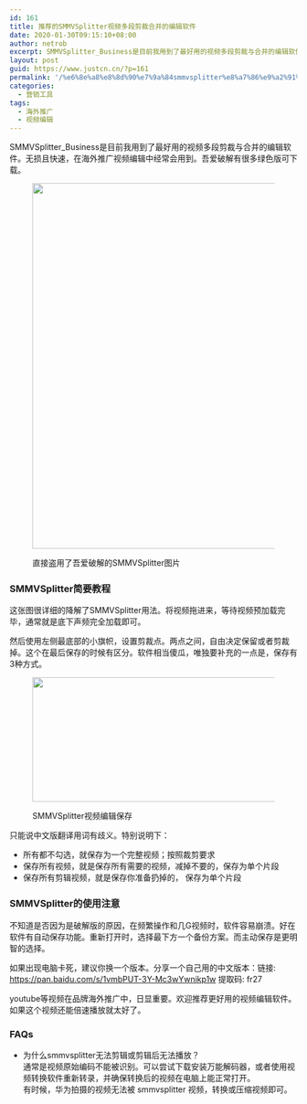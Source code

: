 ```yaml
---
id: 161
title: 推荐的SMMVSplitter视频多段剪裁合并的编辑软件
date: 2020-01-30T09:15:10+08:00
author: netrob
excerpt: SMMVSplitter_Business是目前我用到了最好用的视频多段剪裁与合并的编辑软件。无损且快速，在海外推广视频编辑中经常会用到。吾爱破解有很多绿色版可下载。
layout: post
guid: https://www.justcn.cn/?p=161
permalink: '/%e6%8e%a8%e8%8d%90%e7%9a%84smmvsplitter%e8%a7%86%e9%a2%91%e5%a4%9a%e6%ae%b5%e5%89%aa%e8%a3%81%e5%90%88%e5%b9%b6%e7%9a%84%e7%bc%96%e8%be%91%e8%bd%af%e4%bb%b6/'
categories:
  - 营销工具
tags:
  - 海外推广
  - 视频编辑
---
```

SMMVSplitter_Business是目前我用到了最好用的视频多段剪裁与合并的编辑软件。无损且快速，在海外推广视频编辑中经常会用到。吾爱破解有很多绿色版可下载。<figure class="wp-block-image size-large">

<img loading="lazy" width="1024" height="640" src="https://www.justcn.cn/wp-content/uploads/2020/01/SMMVSplitter主界面截图-1024x640.png" alt="" class="wp-image-162" srcset="https://www.justcn.cn/wp-content/uploads/2020/01/SMMVSplitter主界面截图-1024x640.png 1024w, https://www.justcn.cn/wp-content/uploads/2020/01/SMMVSplitter主界面截图-300x187.png 300w, https://www.justcn.cn/wp-content/uploads/2020/01/SMMVSplitter主界面截图-768x480.png 768w, https://www.justcn.cn/wp-content/uploads/2020/01/SMMVSplitter主界面截图-660x412.png 660w, https://www.justcn.cn/wp-content/uploads/2020/01/SMMVSplitter主界面截图.png 1108w" sizes="(max-width: 1024px) 100vw, 1024px" /> <figcaption>直接盗用了吾爱破解的SMMVSplitter图片</figcaption></figure> 

### SMMVSplitter简要教程

这张图很详细的降解了SMMVSplitter用法。将视频拖进来，等待视频预加载完毕，通常就是底下声频完全加载即可。

然后使用左侧最底部的小旗帜，设置剪裁点。两点之间，自由决定保留或者剪裁掉。这个在最后保存的时候有区分。软件相当傻瓜，唯独要补充的一点是，保存有3种方式。<figure class="wp-block-image size-large">

<img loading="lazy" width="563" height="218" src="https://www.justcn.cn/wp-content/uploads/2020/01/SMMVSplitter保存方式.png" alt="" class="wp-image-163" srcset="https://www.justcn.cn/wp-content/uploads/2020/01/SMMVSplitter保存方式.png 563w, https://www.justcn.cn/wp-content/uploads/2020/01/SMMVSplitter保存方式-300x116.png 300w" sizes="(max-width: 563px) 100vw, 563px" /> <figcaption> SMMVSplitter视频编辑保存</figcaption></figure> 

只能说中文版翻译用词有歧义。特别说明下：

  * 所有都不勾选，就保存为一个完整视频；按照裁剪要求
  * 保存所有视频，就是保存所有需要的视频，减掉不要的，保存为单个片段
  * 保存所有剪辑视频，就是保存你准备扔掉的， 保存为单个片段 

### SMMVSplitter的使用注意

不知道是否因为是破解版的原因，在频繁操作和几G视频时，软件容易崩溃。好在软件有自动保存功能。重新打开时，选择最下方一个备份方案。而主动保存是更明智的选择。

如果出现电脑卡死，建议你换一个版本。分享一个自己用的中文版本：链接: https://pan.baidu.com/s/1vmbPUT-3Y-Mc3wYwnikp1w 提取码: fr27

youtube等视频在品牌海外推广中，日显重要。欢迎推荐更好用的视频编辑软件。如果这个视频还能倍速播放就太好了。

### FAQs

  * 为什么smmvsplitter无法剪辑或剪辑后无法播放？  
    通常是视频原始编码不能被识别。可以尝试下载安装万能解码器，或者使用视频转换软件重新转录，并确保转换后的视频在电脑上能正常打开。  
    有时候，华为拍摄的视频无法被 smmvsplitter 视频，转换或压缩视频即可。
